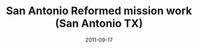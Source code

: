 ---
date: &id001 2011-09-17
end_date: null
location:
  address: 8705 Botts Lane
  city: San Antonio
  state: TX
minister:
- end: null
  name: Andrew T. Moody
  start: 2012-01-01
  type: Organizing Pastor
ministers:
- Andrew T. Moody
name: San Antonio Reformed mission work
names:
- end: null
  name: San Antonio Reformed mission work
  start: 2011-09-17
origination_date: *id001
raw_data: "TX\nSan Antonio\nSan Antonio Reformed mission work  (September 17, 2011\u2013\
  \ )\n8705 Botts Lane\nOrg. Pastor: Andrew T. Moody, 2012"
received_from: MISSING
states:
- TX
status:
  active: true
  end_date: null
  reason: null
  received_from: null
  withdrawal_to: null
title: San Antonio Reformed mission work (San Antonio TX)

---